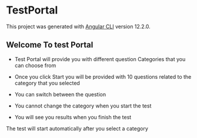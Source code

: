 # TestPortal

This project was generated with [Angular CLI](https://github.com/angular/angular-cli) version 12.2.0.

## Welcome To test Portal

- Test Portal will provide you with different question Categories that you can choose from

- Once you click Start you will be provided with 10 questions related to the category that you selected

- You can switch between the question

- You cannot change the category when you start the test

- You will see you results when you finish the test


The test will start automatically after you select a category